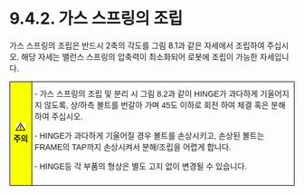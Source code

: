 ﻿# 9.4.2. 가스 스프링의 조립

가스 스프링의 조립은 반드시 2축의 각도를 그림 8.1과 같은 자세에서 조립하여 주십시오. 해당 자세는 밸런스 스프링의 압축력이 최소화되어 로봇에 조립이 가능한 자세입니다. 

<style type="text/css">
.tg  {border-collapse:collapse;border-spacing:0;}
.tg td{border-color:black;border-style:solid;border-width:1px;font-family:Arial, sans-serif;font-size:14px;
  overflow:hidden;padding:10px 5px;word-break:normal;}
.tg th{border-color:black;border-style:solid;border-width:1px;font-family:Arial, sans-serif;font-size:14px;
  font-weight:normal;overflow:hidden;padding:10px 5px;word-break:normal;}
.tg .tg-cly1{text-align:left;vertical-align:middle}
.tg .tg-b001{background-color:#f8ff00;color:#000000;font-weight:bold;text-align:center;vertical-align:middle}
</style>
<table class="tg">
<thead>
  <tr>
    <td class="tg-b001"><img src="../../_assets/작은주의표시.png"> 주의</td>
    <td class="tg-cly1">-	가스 스프링의 조립 및 분리 시 그림 8.2과 같이 HINGE가 과다하게 기울어지지 않도록, 상/하측 볼트를 번갈아 가며 45도 이하로 회전 하여 체결 혹은 분해하여 주십시오.<p></p>
-	HINGE가 과다하게 기울어질 경우 볼트를 손상시키고, 손상된 볼트는 FRAME의 TAP까지 손상시켜서 분해/조립을 어렵게 합니다.<p>
-	HINGE등 각 부품의 형상은 별도 고지 없이 변경될 수 있습니다.
</td>
  </tr>
</thead>
</table>





